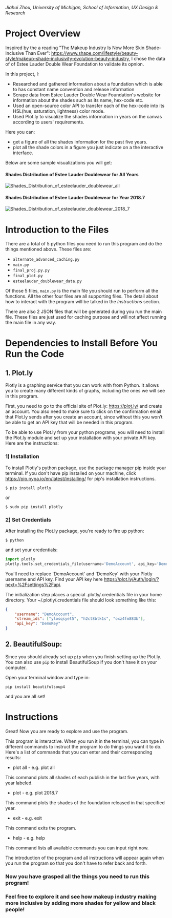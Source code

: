 *Jiahui Zhou, University of Michigan, School of Information, UX Design & Research*

# Project Overview
Inspired by the a reading "The Makeup Industry Is Now More Skin Shade–Inclusive Than Ever": https://www.shape.com/lifestyle/beauty-style/makeup-shade-inclusivity-evolution-beauty-industry, I chose 
the data of of Estee Lauder Double Wear Foundation to validate its opnion. 

In this project, I:
* Researched and gathered information about a foundation which is able to has constant name convention and release information
* Scrape data from Estee Lauder Double Wear Foundation's website for information about the shades such as its name, hex-code etc.
* Used an open-source color API to transfer each of the hex-code into its HSL(hue, saturation, lightness) color mode.
* Used Plot.ly to visualize the shades information in years on the canvas according to users' requirements.

Here you can:
*  get a figure of all the shades information for the past five years.
*  plot all the shade colors in a figure you just indicate on a the interactive interface.

Below are some sample visualizations you will get:
#### Shades Distribution of Estee Lauder Doublewear for All Years
![Shades_Distribution_of_esteelauder_doublewear_all](Shades_Distribution_of_esteelauder_doublewear_all.png?raw=true "Shades Distribution of Estee Lauder Doublewear for All Years")
#### Shades Distribution of Estee Lauder Doublewear for Year 2018.7
![Shades_Distribution_of_esteelauder_doublewear_2018_7](Shades_Distribution_of_esteelauder_doublewear_2018_7.png?raw=true "hades Distribution of Estee Lauder Doublewear for Year 2018.7")

# Introduction to the Files
There are a total of 5 python files you need to run this program and do the things mentioned above. These files are:
*  `alternate_advanced_caching.py`
*  `main.py`
*  `final_proj.py.py`
*  `final_plot.py`
*  `esteelauder_doublewear_data.py`

Of those 5 files, `main.py` is the main file you should run to perform all the functions. All the other four files are all supporting files. The detail about how to interact with the program will be talked in the *Instructions* section.

There are also 2 JSON files that will be generated during you run the main file. These files are just used for caching purpose and will not affect running the main file in any way.

# Dependencies to Install Before You Run the Code
## 1. Plot.ly

Plotly is a graphing service that you can work with from Python. It allows you to create many different kinds of graphs, including the ones we will see in this program.

First, you need to go to the official site of Plot.ly: https://plot.ly/ and create an account. You also need to make sure to click on the confirmation email that Plot.ly sends after you create an account, since without this you won’t be able to get an API key that will be needed in this program.

To be able to use Plot.ly from your python programs, you will need to install the Plot.ly module and set up your installation with your private API key. Here are the instructions:

### 1) Installation
To install Plotly's python package, use the package manager pip inside your terminal.
If you don't have pip installed on your machine, click https://pip.pypa.io/en/latest/installing/ for pip's installation instructions.

`$ pip install plotly`

or

`$ sudo pip install plotly`

### 2) Set Credentials
After installing the Plot.ly package, you're ready to fire up python:

`$ python`

and set your credentials:

```python
import plotly
plotly.tools.set_credentials_file(username='DemoAccount', api_key='DemoKey')
```

You'll need to replace 'DemoAccount' and 'DemoKey' with your Plotly username and API key.
Find your API key here https://plot.ly/Auth/login/?next=%2Fsettings%2Fapi.

The initialization step places a special .plotly/.credentials file in your home directory. Your ~/.plotly/.credentials file should look something like this:

```JSON
{
    "username": "DemoAccount",
    "stream_ids": ["ylosqsyet5", "h2ct8btk1s", "oxz4fm883b"],
    "api_key": "DemoKey"
}
```

## 2. BeautifulSoup:

Since you should already set up `pip` when you finish setting up the Plot.ly. You can also use `pip` to install BeautifulSoup if you don't have it on your computer.

Open your terminal window and type in:

`pip install beautifulsoup4`

and you are all set!

# Instructions
Great! Now you are ready to explore and use the program.

This program is interactive. When you run it in the terminal, you can type in different commands to instruct the program to do things you want it to do. Here's a list of commands that you can enter and their corresponding results:

* plot all - e.g. plot all

This command plots all shades of each publish in the last five years, with year labeled.

* plot <Year> - e.g. plot 2018.7

This command plots the shades of the foundation released in that specified year.

* exit - e.g. exit

This command exits the program.

* help - e.g. help

This command lists all available commands you can input right now.

The introduction of the program and all instructions will appear again when you run the program so that you don't have to refer back and forth.



### Now you have grasped all the things you need to run this program! 
### Feel free to explore it and see how makeup industry making more inclusive by adding more shades for yellow and black people!
